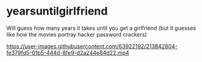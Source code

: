 # yearsuntilgirlfriend
Will guess how many years it takes until you get a girlfriend (but it guesses like how the movies portray hacker password crackers)

https://user-images.githubusercontent.com/63922192/213842804-fe379fd5-01b5-444d-8fe9-d2a244e84d22.mp4

